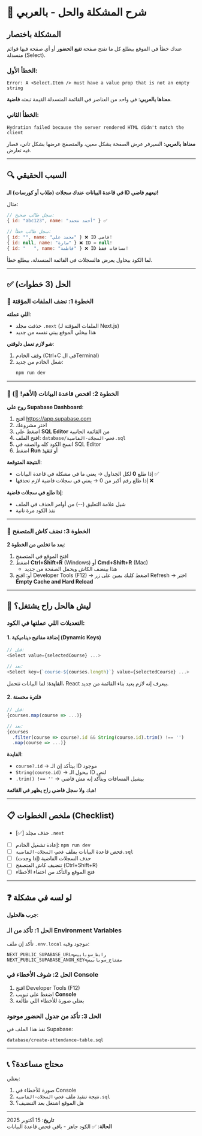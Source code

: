 # 🔴 شرح المشكلة والحل - بالعربي

## المشكلة باختصار

عندك خطأ في الموقع بيطلع كل ما تفتح صفحة **تتبع الحضور** أو أي صفحة فيها قوائم منسدلة (Select).

### الخطأ الأول:
```
Error: A <Select.Item /> must have a value prop that is not an empty string
```

**معناها بالعربي**: في واحد من العناصر في القائمة المنسدلة القيمة تبعته **فاضية**.

### الخطأ الثاني:
```
Hydration failed because the server rendered HTML didn't match the client
```

**معناها بالعربي**: السيرفر عرض الصفحة بشكل معين، والمتصفح عرضها بشكل تاني، فصار فيه تعارض.

---

## 🔍 السبب الحقيقي

**في قاعدة البيانات عندك سجلات (طلاب أو كورسات) الـ ID تبعهم فاضي!**

مثال:
```javascript
// سجل طالب صحيح:
{ id: "abc123", name: "أحمد محمد" } ✅

// سجل طالب خطأ:
{ id: "", name: "محمد علي" } ❌ ID فاضي!
{ id: null, name: "سارة" } ❌ ID = null!
{ id: "   ", name: "فاطمة" } ❌ ID مسافات فقط!
```

لما الكود بيحاول يعرض هالسجلات في القائمة المنسدلة، بيطلع خطأ.

---

## ✅ الحل (3 خطوات)

### 🔹 الخطوة 1: نضف الملفات المؤقتة

**اللي عملته**: 
- حذفت مجلد `.next` (الملفات المؤقتة لـ Next.js)
- هذا بيخلي الموقع يبني نفسه من جديد

**شو لازم تعمل دلوقتي**:
1. وقف الخادم (Ctrl+C في الTerminal)
2. شغل الخادم من جديد:
   ```powershell
   npm run dev
   ```

---

### 🔹 الخطوة 2: افحص قاعدة البيانات (الأهم! 🎯)

**روح على Supabase Dashboard**:
1. افتح https://app.supabase.com
2. اختر مشروعك
3. اضغط على **SQL Editor** من القائمة الجانبية
4. افتح الملف: `database/فحص-السجلات-الفاضية.sql`
5. انسخ الكود كله والصقه في SQL Editor
6. اضغط **Run** أو **تنفيذ**

**النتيجة المتوقعة**:
- إذا طلع **0** لكل الجداول → يعني ما في مشكلة في قاعدة البيانات ✅
- إذا طلع رقم أكبر من 0 → يعني في سجلات فاضية لازم تحذفها ❌

**إذا طلع في سجلات فاضية**:
- شيل علامة التعليق (--) من أوامر الحذف في الملف
- نفذ الكود مرة تانية

---

### 🔹 الخطوة 3: نضف كاش المتصفح

**بعد ما تخلص من الخطوة 2**:
1. افتح الموقع في المتصفح
2. اضغط **Ctrl+Shift+R** (Windows) أو **Cmd+Shift+R** (Mac)
   - هذا بينضف الكاش ويحمل الصفحة من جديد
3. أو: افتح Developer Tools (F12) → اضغط كليك يمين على زر Refresh → اختر **Empty Cache and Hard Reload**

---

## 🎯 ليش هالحل راح يشتغل؟

### التعديلات اللي عملتها في الكود:

#### 1. إضافة مفاتيح ديناميكية (Dynamic Keys)
```typescript
// قبل:
<Select value={selectedCourse} ...>

// بعد:
<Select key={`course-${courses.length}`} value={selectedCourse} ...>
```

**الفايدة**: لما البيانات تتحمل، React بيعرف إنه لازم يعيد بناء القائمة من جديد.

#### 2. فلترة محسنة
```typescript
// قبل:
{courses.map(course => ...)}

// بعد:
{courses
  .filter(course => course?.id && String(course.id).trim() !== '')
  .map(course => ...)}
```

**الفايدة**: 
- `course?.id` → بيتأكد إن الـ ID موجود
- `String(course.id)` → بيحول الـ ID لنص
- `.trim() !== ''` → بيشيل المسافات ويتأكد إنه مش فاضي

هيك **ولا سجل فاضي راح يظهر في القائمة**!

---

## 📋 ملخص الخطوات (Checklist)

- [✅] حذف مجلد `.next`
- [ ] إعادة تشغيل الخادم: `npm run dev`
- [ ] فحص قاعدة البيانات بملف `فحص-السجلات-الفاضية.sql`
- [ ] حذف السجلات الفاضية (إذا وجدت)
- [ ] تنضيف كاش المتصفح (Ctrl+Shift+R)
- [ ] فتح الموقع والتأكد من اختفاء الأخطاء

---

## ❓ لو لسه في مشكلة

**جرب هالحلول**:

### الحل 1: تأكد من الـ Environment Variables
تأكد إن ملف `.env.local` موجود وفيه:
```env
NEXT_PUBLIC_SUPABASE_URL=رابط_سوبابيس
NEXT_PUBLIC_SUPABASE_ANON_KEY=مفتاح_سوبابيس
```

### الحل 2: شوف الأخطاء في Console
1. افتح Developer Tools (F12)
2. اضغط على تبويب **Console**
3. بعتلي صورة للأخطاء اللي طالعة

### الحل 3: تأكد من جدول الحضور موجود
نفذ هذا الملف في Supabase:
```
database/create-attendance-table.sql
```

---

## 📞 محتاج مساعدة؟

بعتلي:
1. صورة للأخطاء في Console
2. نتيجة تنفيذ ملف `فحص-السجلات-الفاضية.sql`
3. هل الموقع اشتغل بعد التنضيف؟

---

**تاريخ**: 15 أكتوبر 2025  
**الحالة**: ✅ الكود جاهز - باقي فحص قاعدة البيانات
